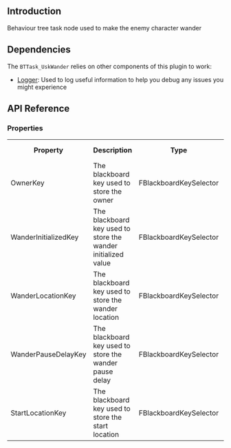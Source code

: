 ## Introduction
Behaviour tree task node used to make the enemy character wander

## Dependencies
The <code>BTTask_UskWander</code> relies on other components of this plugin to work:
<ul>
	<li><a href="../logger">Logger</a>: Used to log useful information to help you debug any issues you might experience</li>
</ul>

## API Reference
### Properties
<table>
	<tr>
		<th>Property</th>
		<th>Description</th>
		<th>Type</th>
		<th>Default Value</th>
	</tr>
	<tr>
		<td>OwnerKey</td>
		<td>The blackboard key used to store the owner</td>
		<td>FBlackboardKeySelector</td>
		<td></td>
	</tr>
	<tr>
		<td>WanderInitializedKey</td>
		<td>The blackboard key used to store the wander initialized value</td>
		<td>FBlackboardKeySelector</td>
		<td></td>
	</tr>
	<tr>
		<td>WanderLocationKey</td>
		<td>The blackboard key used to store the wander location</td>
		<td>FBlackboardKeySelector</td>
		<td></td>
	</tr>
	<tr>
		<td>WanderPauseDelayKey</td>
		<td>The blackboard key used to store the wander pause delay</td>
		<td>FBlackboardKeySelector</td>
		<td></td>
	</tr>
	<tr>
		<td>StartLocationKey</td>
		<td>The blackboard key used to store the start location</td>
		<td>FBlackboardKeySelector</td>
		<td></td>
	</tr>
</table>
